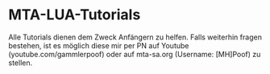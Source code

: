 MTA-LUA-Tutorials
=================
Alle Tutorials dienen dem Zweck Anfängern zu helfen.
Falls weiterhin fragen bestehen, ist es möglich diese mir per PN auf Youtube (youtube.com/gammlerpoof) 
oder auf mta-sa.org (Username: [MH]Poof) zu stellen.
